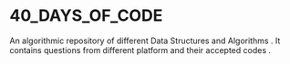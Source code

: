# 40_DAYS_OF_CODE

An algorithmic repository of different Data Structures and Algorithms . It contains questions from different platform and their 
accepted codes . 

